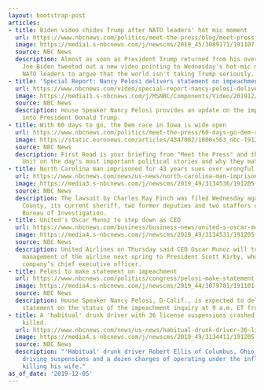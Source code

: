 ```yaml
---
layout: bootstrap-post
articles:
- title: Biden video chides Trump after NATO leaders' hot mic moment
  url: https://www.nbcnews.com/politics/meet-the-press/blog/meet-press-blog-latest-news-analysis-data-driving-political-discussion-n988541/ncrd1096386
  image: https://media1.s-nbcnews.com/j/newscms/2019_45/3089171/191107-meet-the-press-liveblog-cs-129p_9a02b422cbd06ceb3b377ce04b8d0e08.nbcnews-fp-1200-630.jpg
  source: NBC News
  description: Almost as soon as President Trump returned from his overseas trip,
    Joe Biden tweeted out a new video pointing to Wednesday's hot-mic moment with
    NATO leaders to argue that the world isn't taking Trump seriously.
- title: 'Special Report: Nancy Pelosi delivers statement on impeachment inquiry'
  url: https://www.nbcnews.com/video/special-report-nancy-pelosi-delivers-statement-on-impeachment-inquiry-74552389762
  image: https://media11.s-nbcnews.com/j/MSNBC/Components/Video/201912/lv_ny1_pelosi_impeachment_presser_191205.nbcnews-fp-1200-630.jpg
  source: NBC News
  description: House Speaker Nancy Pelosi provides an update on the impeachment inquiry
    into President Donald Trump.
- title: With 60 days to go, the Dem race in Iowa is wide open
  url: https://www.nbcnews.com/politics/meet-the-press/60-days-go-dem-race-iowa-wide-open-n1096361
  image: https://static.euronews.com/articles/4347002/1000x563_nbc-191203-klobuchar-buttigieg-warren-biden-sanders-ew-407p_a18ea3ac62c7d146106b511e9a4b0ae4.jpg
  source: NBC News
  description: First Read is your briefing from "Meet the Press" and the NBC Political
    Unit on the day's most important political stories and why they matter.
- title: North Carolina man imprisoned for 43 years sues over wrongful conviction
  url: https://www.nbcnews.com/news/us-news/north-carolina-man-imprisoned-43-years-sues-over-wrongful-conviction-n1096356
  image: https://media3.s-nbcnews.com/j/newscms/2019_49/3134536/191205-charles-ray-finch-al-0832_8e6783649318cf0a8b9f9a516546225b.nbcnews-fp-1200-630.jpg
  source: NBC News
  description: The lawsuit by Charles Ray Finch was filed Wednesday against Wilson
    County, its current sheriff, two former deputies and two staffers of the state
    Bureau of Investigation.
- title: United's Oscar Munoz to step down as CEO
  url: https://www.nbcnews.com/business/business-news/united-s-oscar-munoz-step-down-ceo-n1096351
  image: https://media4.s-nbcnews.com/j/newscms/2019_49/3134531/191205-oscar-munoz-al-0822_4159418ce9c916f7e557e89ea6b910b5.nbcnews-fp-1200-630.jpg
  source: NBC News
  description: United Airlines on Thursday said CEO Oscar Munoz will turn over day-to-day
    management of the airline next spring to President Scott Kirby, who will become
    company’s chief executive officer.
- title: Pelosi to make statement on impeachment
  url: https://www.nbcnews.com/politics/congress/pelosi-make-statement-impeachment-n1096341
  image: https://media4.s-nbcnews.com/j/newscms/2019_44/3079781/191101-nancy-pelosi-al-0950_1e68a395d6599ea9917b03056fd98883.nbcnews-fp-1200-630.jpg
  source: NBC News
  description: House Speaker Nancy Pelosi, D-Calif., is expected to deliver a major
    statement on the status of the impeachment inquiry at 9 a.m. ET from the Capitol.
- title: A 'habitual' drunk driver with 36 license suspensions crashed. His wife was
    killed.
  url: https://www.nbcnews.com/news/us-news/habitual-drunk-driver-36-license-suspensions-crashed-his-wife-was-n1096321
  image: https://media4.s-nbcnews.com/j/newscms/2019_49/3134411/191205-drunk-driver-mc-1153-cover_7b10a65326d6bfea59439db0ab6cabd9.nbcnews-fp-1200-630.jpg
  source: NBC News
  description: "'Habitual' drunk driver Robert Ellis of Columbus, Ohio, who had 36
    driving suspensions and a dozen charges of operating under the influence, crashed,
    killing his wife."
as_of_date: '2019-12-05'
---
```


